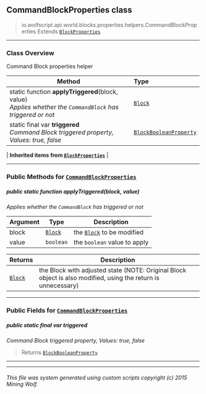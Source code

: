 ## CommandBlockProperties __class__

>io.wolfscript.api.world.blocks.properties.helpers.CommandBlockProperties
>Extends [`BlockProperties`](BlockProperties.md)

---

### Class Overview

Command Block properties helper

Method | Type   
--- | :--- 
static function __applyTriggered__(block, value) <br> _Applies whether the `CommandBlock` has triggered or not_ | [`Block`](../../Block.md)
static final var __triggered__ <br> _Command Block triggered property, Values: true, false_ | [`BlockBooleanProperty`](../BlockBooleanProperty.md)
 |
__Inherited items from [`BlockProperties`](BlockProperties.md)__ |





---


### Public Methods for [`CommandBlockProperties`](CommandBlockProperties.md)

##### <a id='applytriggered'></a>public static function __applyTriggered__(block, value)

_Applies whether the `CommandBlock` has triggered or not_

Argument | Type | Description  
--- | --- | --- 
block | [`Block`](../../Block.md) | the [`Block`](../../Block.md) to be modified
value | `boolean` | the `boolean` value to apply

Returns | Description
--- | --- 
[`Block`](../../Block.md) | the Block with adjusted state (NOTE: Original Block object is also modified, using the return is unnecessary)


---

### Public Fields for [`CommandBlockProperties`](CommandBlockProperties.md)

##### <a id='triggered'></a>public static final var __triggered__

_Command Block triggered property, Values: true, false_

>Returns
>  [`BlockBooleanProperty`](../BlockBooleanProperty.md)

---


---


###### This file was system generated using custom scripts copyright (c) 2015 Mining Wolf.
	

